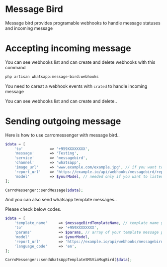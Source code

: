 # Message Bird

Message bird provides programable webhooks to handle message statuses and incoming message

# Accepting incoming message

You can see webhooks list and can create and delete webhooks with this command

``` bash
php artisan whatsapp:message-bird:webhooks
```

You need to careat a webhook events with `crated` to handle incoming message

You can see webhooks list and can create and delete..

# Sending outgoing message

Here is how to use carromessenger with message bird..

```php
$data = [
    'to'            => '+959XXXXXXXX',
    'message'       => 'Testing',
    'service'       => 'messagebird',
    'channel'       => 'whatsapp',
    'image_url'     => 'www.example.com/example.jpg', // if you want to send images (nullable)
    'report_url'    => 'https://example.io/api/webhooks/messagebird/report', // to accept report related with outgoing messages
    'model'         => $yourModel, // needed only if you want to listen MessageWasSent event and want to do update model or something like that
];

CarroMessenger::sendMessage($data);
```

And you can also send whatsapp template messages..

Please check below codes.

```php
$data = [
    'template_name'     => $messageBirdTemplateName, // template name your whatsapp message created on message bird template manager
    'to'                => '+959XXXXXXXX',
    'params'            => $params, // array of your template message parameters
    'model'             => $yourModel,
    'report_url'        => 'https://example.io/api/webhooks/messagebird/report',
    'language_code'     => 'en',
];

CarroMessenger::sendWhatsAppTemplateSMSViaMsgBird($data);
```

